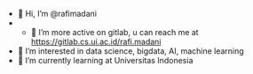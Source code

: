 - 👋 Hi, I’m @rafimadani
- - 💞️ I’m more active on gitlab, u can reach me at https://gitlab.cs.ui.ac.id/rafi.madani
- 👀 I’m interested in data science, bigdata, AI, machine learning
- 🌱 I’m currently learning at Universitas Indonesia

<!---
rafimadani/rafimadani is a ✨ special ✨ repository because its `README.md` (this file) appears on your GitHub profile.
You can click the Preview link to take a look at your changes.
--->
